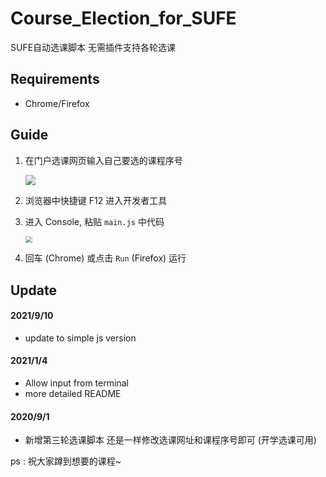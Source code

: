 # Course_Election_for_SUFE
SUFE自动选课脚本 无需插件支持各轮选课 

## Requirements

- Chrome/Firefox

## Guide

1. 在门户选课网页输入自己要选的课程序号

   <img src="https://cdn.jsdelivr.net/gh/YerbaTry/images@master/img/20210910115005.png"  />

2. 浏览器中快捷键 F12 进入开发者工具

3. 进入 Console, 粘贴 `main.js` 中代码

   <img src="https://cdn.jsdelivr.net/gh/YerbaTry/images@master/img/20210910115043.png" style="zoom:67%;" />

4. 回车 (Chrome) 或点击 `Run` (Firefox) 运行


## Update

#### 2021/9/10

- update to simple js version

#### 2021/1/4

- Allow input from terminal 
- more detailed README 

#### 2020/9/1

- 新增第三轮选课脚本 还是一样修改选课网址和课程序号即可 (开学选课可用)

ps : 祝大家蹲到想要的课程~

